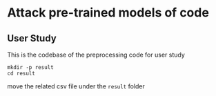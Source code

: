 # Attack pre-trained models of code
## User Study 

This is the codebase of the preprocessing code for user study

```shell
mkdir -p result
cd result 
```

move the related csv file under the `result` folder
